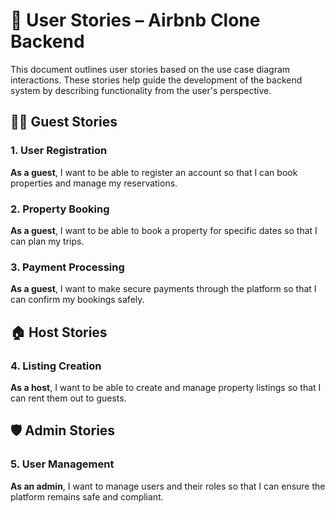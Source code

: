 # 📖 User Stories – Airbnb Clone Backend

This document outlines user stories based on the use case diagram interactions. These stories help guide the development of the backend system by describing functionality from the user's perspective.

## 🧑‍💼 Guest Stories

### 1. User Registration

**As a guest**, I want to be able to register an account so that I can book properties and manage my reservations.

### 2. Property Booking

**As a guest**, I want to be able to book a property for specific dates so that I can plan my trips.

### 3. Payment Processing

**As a guest**, I want to make secure payments through the platform so that I can confirm my bookings safely.

## 🏠 Host Stories

### 4. Listing Creation

**As a host**, I want to be able to create and manage property listings so that I can rent them out to guests.

## 🛡️ Admin Stories

### 5. User Management

**As an admin**, I want to manage users and their roles so that I can ensure the platform remains safe and compliant.

